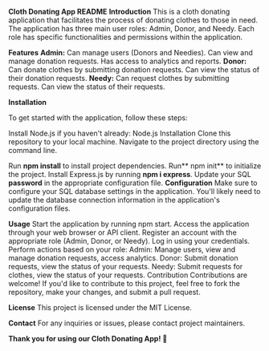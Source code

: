 **Cloth Donating App README**
**Introduction**
This is a cloth donating application that facilitates the process of donating clothes to those in need. The application has three main user roles: Admin, Donor, and Needy. Each role has specific functionalities and permissions within the application.

**Features**
**Admin:**
Can manage users (Donors and Needies).
Can view and manage donation requests.
Has access to analytics and reports.
**Donor:**
Can donate clothes by submitting donation requests.
Can view the status of their donation requests.
**Needy:**
Can request clothes by submitting requests.
Can view the status of their requests.

**Installation**

To get started with the application, follow these steps:

Install Node.js if you haven't already: Node.js Installation
Clone this repository to your local machine.
Navigate to the project directory using the command line.

Run **npm install** to install project dependencies.
Run** npm init** to initialize the project.
Install Express.js by running **npm i express**.
Update your SQL **password** in the appropriate configuration file.
**Configuration**
Make sure to configure your SQL database settings in the application. You'll likely need to update the database connection information in the application's configuration files.

**Usage**
Start the application by running npm start.
Access the application through your web browser or API client.
Register an account with the appropriate role (Admin, Donor, or Needy).
Log in using your credentials.
Perform actions based on your role:
Admin: Manage users, view and manage donation requests, access analytics.
Donor: Submit donation requests, view the status of your requests.
Needy: Submit requests for clothes, view the status of your requests.
Contribution
Contributions are welcome! If you'd like to contribute to this project, feel free to fork the repository, make your changes, and submit a pull request.

**License**
This project is licensed under the MIT License.

**Contact**
For any inquiries or issues, please contact project maintainers.

**Thank you for using our Cloth Donating App! 🌟**
